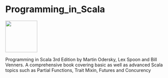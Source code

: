 # Programming_in_Scala

<img src="main/scala/Programming_in_Scala.jpg" width="100">

Programming in Scala 3rd Edition by Martin Odersky, Lex Spoon and Bill Venners. A comprehensive book covering basic as well as advanced Scala topics such as Partial Functions, Trait Mixin, Futures and Concurency
